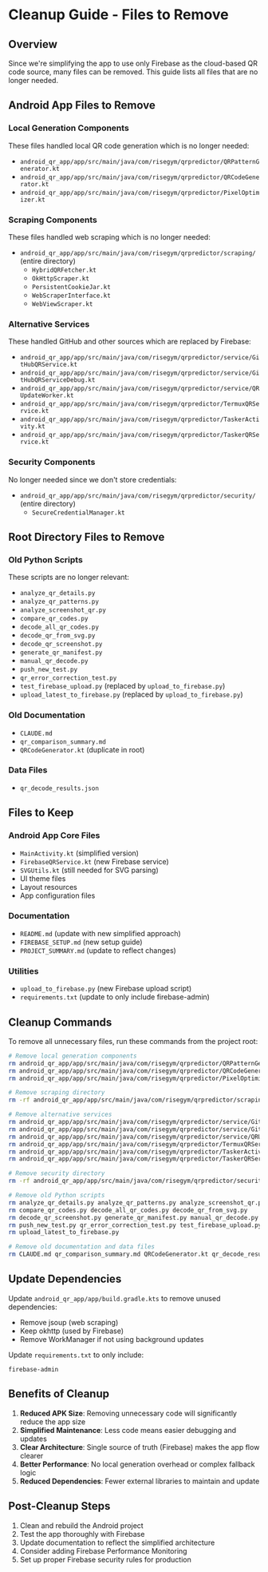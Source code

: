 # Cleanup Guide - Files to Remove

## Overview
Since we're simplifying the app to use only Firebase as the cloud-based QR code source, many files can be removed. This guide lists all files that are no longer needed.

## Android App Files to Remove

### Local Generation Components
These files handled local QR code generation which is no longer needed:
- `android_qr_app/app/src/main/java/com/risegym/qrpredictor/QRPatternGenerator.kt`
- `android_qr_app/app/src/main/java/com/risegym/qrpredictor/QRCodeGenerator.kt` 
- `android_qr_app/app/src/main/java/com/risegym/qrpredictor/PixelOptimizer.kt`

### Scraping Components
These files handled web scraping which is no longer needed:
- `android_qr_app/app/src/main/java/com/risegym/qrpredictor/scraping/` (entire directory)
  - `HybridQRFetcher.kt`
  - `OkHttpScraper.kt`
  - `PersistentCookieJar.kt`
  - `WebScraperInterface.kt`
  - `WebViewScraper.kt`

### Alternative Services
These handled GitHub and other sources which are replaced by Firebase:
- `android_qr_app/app/src/main/java/com/risegym/qrpredictor/service/GitHubQRService.kt`
- `android_qr_app/app/src/main/java/com/risegym/qrpredictor/service/GitHubQRServiceDebug.kt`
- `android_qr_app/app/src/main/java/com/risegym/qrpredictor/service/QRUpdateWorker.kt`
- `android_qr_app/app/src/main/java/com/risegym/qrpredictor/TermuxQRService.kt`
- `android_qr_app/app/src/main/java/com/risegym/qrpredictor/TaskerActivity.kt`
- `android_qr_app/app/src/main/java/com/risegym/qrpredictor/TaskerQRService.kt`

### Security Components
No longer needed since we don't store credentials:
- `android_qr_app/app/src/main/java/com/risegym/qrpredictor/security/` (entire directory)
  - `SecureCredentialManager.kt`

## Root Directory Files to Remove

### Old Python Scripts
These scripts are no longer relevant:
- `analyze_qr_details.py`
- `analyze_qr_patterns.py` 
- `analyze_screenshot_qr.py`
- `compare_qr_codes.py`
- `decode_all_qr_codes.py`
- `decode_qr_from_svg.py`
- `decode_qr_screenshot.py`
- `generate_qr_manifest.py`
- `manual_qr_decode.py`
- `push_new_test.py`
- `qr_error_correction_test.py`
- `test_firebase_upload.py` (replaced by `upload_to_firebase.py`)
- `upload_latest_to_firebase.py` (replaced by `upload_to_firebase.py`)

### Old Documentation
- `CLAUDE.md`
- `qr_comparison_summary.md`
- `QRCodeGenerator.kt` (duplicate in root)

### Data Files
- `qr_decode_results.json`

## Files to Keep

### Android App Core Files
- `MainActivity.kt` (simplified version)
- `FirebaseQRService.kt` (new Firebase service)
- `SVGUtils.kt` (still needed for SVG parsing)
- UI theme files
- Layout resources
- App configuration files

### Documentation
- `README.md` (update with new simplified approach)
- `FIREBASE_SETUP.md` (new setup guide)
- `PROJECT_SUMMARY.md` (update to reflect changes)

### Utilities
- `upload_to_firebase.py` (new Firebase upload script)
- `requirements.txt` (update to only include firebase-admin)

## Cleanup Commands

To remove all unnecessary files, run these commands from the project root:

```bash
# Remove local generation components
rm android_qr_app/app/src/main/java/com/risegym/qrpredictor/QRPatternGenerator.kt
rm android_qr_app/app/src/main/java/com/risegym/qrpredictor/QRCodeGenerator.kt
rm android_qr_app/app/src/main/java/com/risegym/qrpredictor/PixelOptimizer.kt

# Remove scraping directory
rm -rf android_qr_app/app/src/main/java/com/risegym/qrpredictor/scraping/

# Remove alternative services
rm android_qr_app/app/src/main/java/com/risegym/qrpredictor/service/GitHubQRService.kt
rm android_qr_app/app/src/main/java/com/risegym/qrpredictor/service/GitHubQRServiceDebug.kt
rm android_qr_app/app/src/main/java/com/risegym/qrpredictor/service/QRUpdateWorker.kt
rm android_qr_app/app/src/main/java/com/risegym/qrpredictor/TermuxQRService.kt
rm android_qr_app/app/src/main/java/com/risegym/qrpredictor/TaskerActivity.kt
rm android_qr_app/app/src/main/java/com/risegym/qrpredictor/TaskerQRService.kt

# Remove security directory
rm -rf android_qr_app/app/src/main/java/com/risegym/qrpredictor/security/

# Remove old Python scripts
rm analyze_qr_details.py analyze_qr_patterns.py analyze_screenshot_qr.py
rm compare_qr_codes.py decode_all_qr_codes.py decode_qr_from_svg.py
rm decode_qr_screenshot.py generate_qr_manifest.py manual_qr_decode.py
rm push_new_test.py qr_error_correction_test.py test_firebase_upload.py
rm upload_latest_to_firebase.py

# Remove old documentation and data files
rm CLAUDE.md qr_comparison_summary.md QRCodeGenerator.kt qr_decode_results.json
```

## Update Dependencies

Update `android_qr_app/app/build.gradle.kts` to remove unused dependencies:
- Remove jsoup (web scraping)
- Keep okhttp (used by Firebase)
- Remove WorkManager if not using background updates

Update `requirements.txt` to only include:
```
firebase-admin
```

## Benefits of Cleanup

1. **Reduced APK Size**: Removing unnecessary code will significantly reduce the app size
2. **Simplified Maintenance**: Less code means easier debugging and updates
3. **Clear Architecture**: Single source of truth (Firebase) makes the app flow clearer
4. **Better Performance**: No local generation overhead or complex fallback logic
5. **Reduced Dependencies**: Fewer external libraries to maintain and update

## Post-Cleanup Steps

1. Clean and rebuild the Android project
2. Test the app thoroughly with Firebase
3. Update documentation to reflect the simplified architecture
4. Consider adding Firebase Performance Monitoring
5. Set up proper Firebase security rules for production